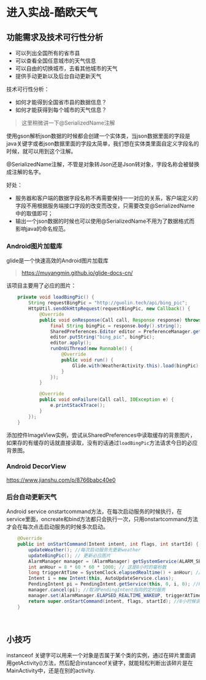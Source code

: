 # 进入实战-酷欧天气

## 功能需求及技术可行性分析

* 可以列出全国所有的省市县
* 可以查看全国任意城市的天气信息
* 可以自由的切换城市，去看其他城市的天气
* 提供手动更新以及后台自动更新天气

技术可行性分析：

* 如何才能得到全国省市县的数据信息？
* 如何才能获得到每个城市的天气信息？

> 这里稍微讲一下@SerializedName注解
>

使用gson解析json数据的时候都会创建一个实体类，当json数据里面的字段是java关键字或者json数据里面的字段太简单，我们想在实体类里面自定义字段名的时候，就可以用到这个注解。

@SerializedName注解，不管是对象转Json还是Json转对象，字段名称会被替换成注解的名字。

好处：

* 服务器和客户端的数据字段名称不再需要保持一一对应的关系，客户端定义的字段不用根据服务端接口字段的改变而改变，只需要改变@SerializedName中的取值即可；
* 输出一个json数据的时候也可以使用@SerializedName不用为了数据格式而影响java的命名规范。



### Android图片加载库

glide是一个快速高效的Android图片加载库

> https://muyangmin.github.io/glide-docs-cn/

该项目主要用了必应的图片：

~~~java
    private void loadBingPic() {
        String requestBingPic = "http://guolin.tech/api/bing_pic";
        HttpUtil.sendOkHttpRequest(requestBingPic, new Callback() {
            @Override
            public void onResponse(Call call, Response response) throws IOException {
                final String bingPic = response.body().string();
                SharedPreferences.Editor editor = PreferenceManager.getDefaultSharedPreferences(WeatherActivity.this).edit();
                editor.putString("bing_pic", bingPic);
                editor.apply();
                runOnUiThread(new Runnable() {
                    @Override
                    public void run() {
                        Glide.with(WeatherActivity.this).load(bingPic).into(bingPicImg);
                    }
                });
            }

            @Override
            public void onFailure(Call call, IOException e) {
                e.printStackTrace();
            }
        });
    }
~~~

添加控件ImageView实例，尝试从SharedPreferences中读取缓存的背景图片，如果存的有缓存的话就直接读取，没有的话通过`loadBingPic`方法请求今日的必应背景图。

 ### Android DecorView

https://www.jianshu.com/p/8766babc40e0

### 后台自动更新天气

Android service onstartcommand方法，在每次启动服务的时候执行，在service里面，oncreate和bind方法都只会执行一次，只用onstartcommand方法才会在每次点击启动服务的时候多次启动。

~~~java
    @Override
    public int onStartCommand(Intent intent, int flags, int startId) {
        updateWeather(); //每次启动服务先更新weather
        updateBingPic(); // 更新必应图片 
        AlarmManager manager = (AlarmManager) getSystemService(ALARM_SERVICE);//这里是为了访问系统时间
        int anHour = 8 * 60 * 60 * 1000; // 这是8小时的毫秒数
        long triggerAtTime = SystemClock.elapsedRealtime() + anHour; //每隔8小时启动一次。
        Intent i = new Intent(this, AutoUpdateService.class);
        PendingIntent pi = PendingIntent.getService(this, 0, i, 0); //PendingIntent的核心在于异步激发，可以通过PendIntent对象binder机制进行传送给某个进程，然后再某个时刻由某个进程回调进行触发
        manager.cancel(pi); //取消PendingIntent指向的定时服务
        manager.set(AlarmManager.ELAPSED_REALTIME_WAKEUP, triggerAtTime, pi); //设置一段时间后触发该服务
        return super.onStartCommand(intent, flags, startId); //8小时候调用该类的onStartCommand方法
    }
~~~



​					

## 小技巧

instanceof  关键字可以用来一个对象是否属于某个类的实例，通过在碎片里面调用getActivity()方法，然后配合instanceof关键字，就能轻松判断出该碎片是在MainActivity中，还是在别的activity.









